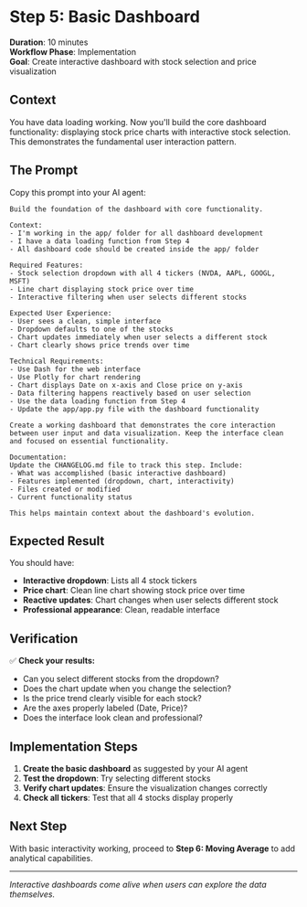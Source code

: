 # Step 5: Basic Dashboard

**Duration**: 10 minutes  
**Workflow Phase**: Implementation  
**Goal**: Create interactive dashboard with stock selection and price visualization

## Context

You have data loading working. Now you'll build the core dashboard functionality: displaying stock price charts with interactive stock selection. This demonstrates the fundamental user interaction pattern.

## The Prompt

Copy this prompt into your AI agent:

```
Build the foundation of the dashboard with core functionality.

Context:
- I'm working in the app/ folder for all dashboard development
- I have a data loading function from Step 4
- All dashboard code should be created inside the app/ folder

Required Features:
- Stock selection dropdown with all 4 tickers (NVDA, AAPL, GOOGL, MSFT)
- Line chart displaying stock price over time
- Interactive filtering when user selects different stocks

Expected User Experience:
- User sees a clean, simple interface
- Dropdown defaults to one of the stocks
- Chart updates immediately when user selects a different stock
- Chart clearly shows price trends over time

Technical Requirements:
- Use Dash for the web interface
- Use Plotly for chart rendering
- Chart displays Date on x-axis and Close price on y-axis
- Data filtering happens reactively based on user selection
- Use the data loading function from Step 4
- Update the app/app.py file with the dashboard functionality

Create a working dashboard that demonstrates the core interaction between user input and data visualization. Keep the interface clean and focused on essential functionality.

Documentation:
Update the CHANGELOG.md file to track this step. Include:
- What was accomplished (basic interactive dashboard)
- Features implemented (dropdown, chart, interactivity)
- Files created or modified
- Current functionality status

This helps maintain context about the dashboard's evolution.
```

## Expected Result

You should have:
- **Interactive dropdown**: Lists all 4 stock tickers
- **Price chart**: Clean line chart showing stock price over time
- **Reactive updates**: Chart changes when user selects different stock
- **Professional appearance**: Clean, readable interface

## Verification

✅ **Check your results:**
- Can you select different stocks from the dropdown?
- Does the chart update when you change the selection?
- Is the price trend clearly visible for each stock?
- Are the axes properly labeled (Date, Price)?
- Does the interface look clean and professional?

## Implementation Steps

1. **Create the basic dashboard** as suggested by your AI agent
2. **Test the dropdown**: Try selecting different stocks
3. **Verify chart updates**: Ensure the visualization changes correctly
4. **Check all tickers**: Test that all 4 stocks display properly

## Next Step

With basic interactivity working, proceed to **Step 6: Moving Average** to add analytical capabilities.

---
*Interactive dashboards come alive when users can explore the data themselves.*